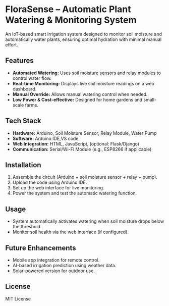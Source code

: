 # FloraSense – Automatic Plant Watering & Monitoring System

An IoT-based smart irrigation system designed to monitor soil moisture and automatically water plants, ensuring optimal hydration with minimal manual effort.

## Features

* **Automated Watering:** Uses soil moisture sensors and relay modules to control water flow.
* **Real-time Monitoring:** Displays live soil moisture readings on a web dashboard.
* **Manual Override:** Allows manual watering control when needed.
* **Low Power & Cost-effective:** Designed for home gardens and small-scale farms.

## Tech Stack

* **Hardware:** Arduino, Soil Moisture Sensor, Relay Module, Water Pump
* **Software:** Arduino IDE,VS code
* **Web Integration:** HTML, JavaScript, (optional: Flask/Django)
* **Communication:** Serial/Wi-Fi Module (e.g., ESP8266 if applicable)

## Installation

1. Assemble the circuit (Arduino + soil moisture sensor + relay + pump).
2. Upload the code using Arduino IDE.
3. Set up the web interface for live monitoring.
4. Power the system and test the automatic watering function.

## Usage

* System automatically activates watering when soil moisture drops below the threshold.
* Monitor soil health via the web interface (if configured).

## Future Enhancements

* Mobile app integration for remote control.
* AI-based irrigation prediction using weather data.
* Solar-powered version for outdoor use.

## License

MIT License



